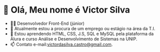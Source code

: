 # 👋 Olá, Meu nome é Victor Silva
- 👨‍💻 Desenvolvedor Front-End (júnior)
- 👀 Atualmente estou a procura de um emprego ou estágio na área da T.I.
- 🌱 Estou aprendendo HTML, CSS, J.S, SQL e MySQL pela plataforma da Alura e curso Análise e Desenvolvimento de Sistemas na UNIP.
- 📫 Contato e-mail:victordasilva.castro@gmail.com.


<!---

--->

